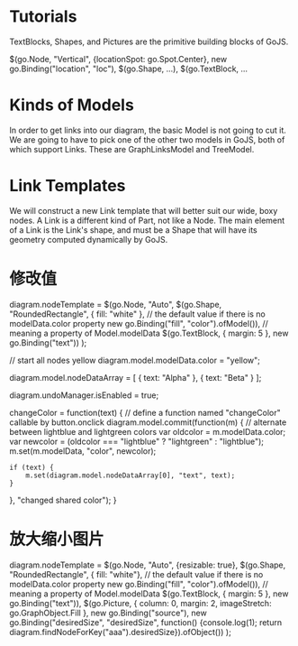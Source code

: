
# Tutorials
TextBlocks, Shapes, and Pictures are the primitive building blocks of GoJS.

$(go.Node, "Vertical", {locationSpot: go.Spot.Center},  new go.Binding("location", "loc"),
    $(go.Shape, ...), $(go.TextBlock, ...
    


# Kinds of Models
In order to get links into our diagram, the basic Model is not going to cut it. 
We are going to have to pick one of the other two models in GoJS, both of which support Links. These are GraphLinksModel and TreeModel. 


# Link Templates
We will construct a new Link template that will better suit our wide, boxy nodes. A Link is a different kind of Part, not like a Node. 
The main element of a Link is the Link's shape, and must be a Shape that will have its geometry computed dynamically by GoJS. 


# 修改值


diagram.nodeTemplate =
  $(go.Node, "Auto",
    $(go.Shape, "RoundedRectangle",
      { fill: "white" },  // the default value if there is no modelData.color property
      new go.Binding("fill", "color").ofModel()),  // meaning a property of Model.modelData
    $(go.TextBlock,
      { margin: 5 },
      new go.Binding("text"))
  );
  
// start all nodes yellow
diagram.model.modelData.color = "yellow";

diagram.model.nodeDataArray = [
  { text: "Alpha" },
  { text: "Beta" }
];

diagram.undoManager.isEnabled = true;

changeColor = function(text) {  // define a function named "changeColor" callable by button.onclick
  diagram.model.commit(function(m) {
    // alternate between lightblue and lightgreen colors
    var oldcolor = m.modelData.color;
    var newcolor = (oldcolor === "lightblue" ? "lightgreen" : "lightblue");
    m.set(m.modelData, "color", newcolor);
	
	if (text) {
		m.set(diagram.model.nodeDataArray[0], "text", text);
	}
	
  }, "changed shared color");
}


# 放大缩小图片
diagram.nodeTemplate =
  $(go.Node, "Auto", {resizable: true}, 
    $(go.Shape, "RoundedRectangle", 
      { fill: "white"},  // the default value if there is no modelData.color property
      new go.Binding("fill", "color").ofModel()),  // meaning a property of Model.modelData
    $(go.TextBlock,
      { margin: 5 },
      new go.Binding("text")),
     $(go.Picture, 
       { column: 0, margin: 2, 
         imageStretch: go.GraphObject.Fill }, new go.Binding("source"), new go.Binding("desiredSize",
         "desiredSize", function() {console.log(1); return diagram.findNodeForKey("aaa").desiredSize}).ofObject())
  );

